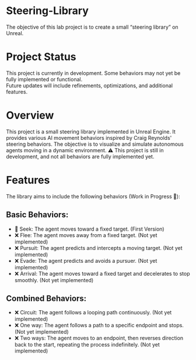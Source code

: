 # Steering-Library
The objective of this lab project is to create a small “steering library” on Unreal.

# Project Status
This project is currently in development. Some behaviors may not yet be fully implemented or functional.  
Future updates will include refinements, optimizations, and additional features.

# Overview
This project is a small steering library implemented in Unreal Engine. It provides various AI movement behaviors inspired by Craig Reynolds' steering behaviors. The objective is to visualize and simulate autonomous agents moving in a dynamic environment.
⚠️ This project is still in development, and not all behaviors are fully implemented yet.

# Features
The library aims to include the following behaviors (Work in Progress 🚧):

## Basic Behaviors:
  - 🚧 Seek: The agent moves toward a fixed target. (First Version)
  - ❌ Flee: The agent moves away from a fixed target. (Not yet implemented)
  - ❌ Pursuit: The agent predicts and intercepts a moving target.  (Not yet implemented)
  - ❌ Evade: The agent predicts and avoids a pursuer. (Not yet implemented)
  - ❌ Arrival: The agent moves toward a fixed target and decelerates to stop smoothly. (Not yet implemented)

## Combined Behaviors:
  - ❌ Circuit: The agent follows a looping path continuously. (Not yet implemented)
  - ❌ One way: The agent follows a path to a specific endpoint and stops. (Not yet implemented)
  - ❌ Two ways: The agent moves to an endpoint, then reverses direction back to the start, repeating the process indefinitely. (Not yet implemented)
